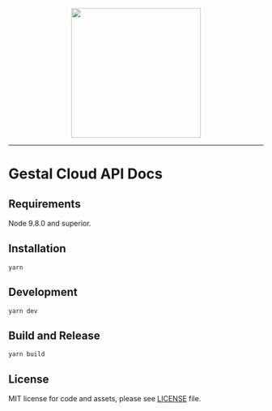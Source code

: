 <p align="center">
  <img src="https://s3.ca-central-1.amazonaws.com/gestal/logo/cloud-alt.svg" width="256px" alt=""/>
</p>

<hr>

# Gestal Cloud API Docs

## Requirements

Node 9.8.0 and superior.

## Installation

`yarn`

## Development

`yarn dev`

## Build and Release

`yarn build`

## License

MIT license for code and assets, please see [LICENSE](https://github.com/jyga/gestal-cloud-docs/blob/master/LICENSE) file.
